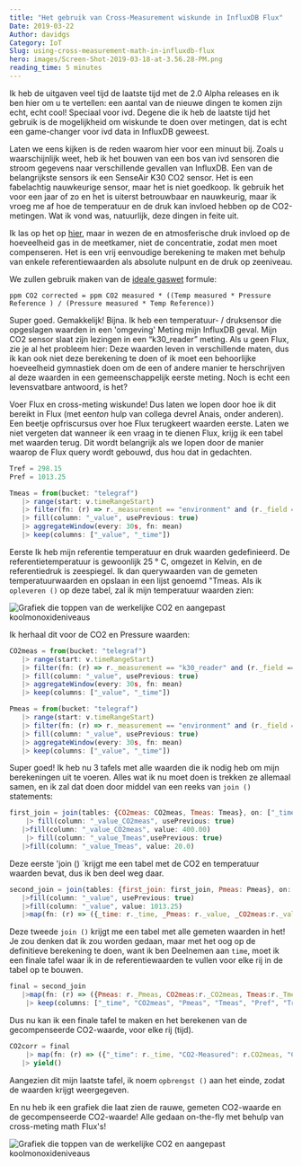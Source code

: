 ```yaml
---
title: "Het gebruik van Cross-Measurement wiskunde in InfluxDB Flux"
Date: 2019-03-22
Author: davidgs
Category: IoT
Slug: using-cross-measurement-math-in-influxdb-flux
hero: images/Screen-Shot-2019-03-18-at-3.56.28-PM.png
reading_time: 5 minutes
---
```


Ik heb de uitgaven veel tijd de laatste tijd met de 2.0 Alpha releases en ik ben hier om u te vertellen: een aantal van de nieuwe dingen te komen zijn echt, echt cool! Speciaal voor ivd. Degene die ik heb de laatste tijd het gebruik is de mogelijkheid om wiskunde te doen over metingen, dat is echt een game-changer voor ivd data in InfluxDB geweest.

Laten we eens kijken is de reden waarom hier voor een minuut bij. Zoals u waarschijnlijk weet, heb ik het bouwen van een bos van ivd sensoren die stroom gegevens naar verschillende gevallen van InfluxDB. Een van de belangrijkste sensors ik een SenseAir K30 CO2 sensor. Het is een fabelachtig nauwkeurige sensor, maar het is niet goedkoop. Ik gebruik het voor een jaar of zo en het is uiterst betrouwbaar en nauwkeurig, maar ik vroeg me af hoe de temperatuur en de druk kan invloed hebben op de CO2-metingen. Wat ik vond was, natuurlijk, deze dingen in feite uit.

Ik las op het op [hier](https://www.bapihvac.com/application-note/effects-of-temperature-and-barometric-pressure-on-co2-sensors-application-note/), maar in wezen de en atmosferische druk invloed op de hoeveelheid gas in de meetkamer, niet de concentratie, zodat men moet compenseren. Het is een vrij eenvoudige berekening te maken met behulp van enkele referentiewaarden als absolute nulpunt en de druk op zeeniveau.

We zullen gebruik maken van de [ideale gaswet](https://en.wikipedia.org/wiki/Ideal_gas_law) formule:

```
ppm CO2 corrected = ppm CO2 measured * ((Temp measured * Pressure Reference ) / (Pressure measured * Temp Reference))
```

Super goed. Gemakkelijk! Bijna. Ik heb een temperatuur- / druksensor die opgeslagen waarden in een 'omgeving' Meting mijn InfluxDB geval. Mijn CO2 sensor slaat zijn lezingen in een “k30_reader” meting. Als u geen Flux, zie je al het probleem hier: Deze waarden leven in verschillende maten, dus ik kan ook niet deze berekening te doen of ik moet een behoorlijke hoeveelheid gymnastiek doen om de een of andere manier te herschrijven al deze waarden in een gemeenschappelijk eerste meting. Noch is echt een levensvatbare antwoord, is het?

Voer Flux en cross-meting wiskunde! Dus laten we lopen door hoe ik dit bereikt in Flux (met een*ton* hulp van collega devrel Anais, onder anderen). Een beetje opfriscursus over hoe Flux terugkeert waarden eerste. Laten we niet vergeten dat wanneer ik een vraag in te dienen Flux, krijg ik een tabel met waarden terug. Dit wordt belangrijk als we lopen door de manier waarop de Flux query wordt gebouwd, dus hou dat in gedachten.

```js
Tref = 298.15
Pref = 1013.25

Tmeas = from(bucket: "telegraf")
   |> range(start: v.timeRangeStart)
   |> filter(fn: (r) => r._measurement == "environment" and (r._field == "temp_c"))
   |> fill(column: "_value", usePrevious: true)
   |> aggregateWindow(every: 30s, fn: mean)
   |> keep(columns: ["_value", "_time"])
```

Eerste Ik heb mijn referentie temperatuur en druk waarden gedefinieerd. De referentietemperatuur is gewoonlijk 25 ° C, omgezet in Kelvin, en de referentiedruk is zeespiegel. Ik dan querywaarden van de gemeten temperatuurwaarden en opslaan in een lijst genoemd "Tmeas. Als ik `opleveren ()` op deze tabel, zal ik mijn temperatuur waarden zien:

![Grafiek die toppen van de werkelijke CO2 en aangepast koolmonoxideniveaus](/posts/category/database/images/Screen-Shot-2019-03-19-at-4.21.00-PM.png)

Ik herhaal dit voor de CO2 en Pressure waarden:

```js
CO2meas = from(bucket: "telegraf")
   |> range(start: v.timeRangeStart)
   |> filter(fn: (r) => r._measurement == "k30_reader" and (r._field == "co2"))
   |> fill(column: "_value", usePrevious: true)
   |> aggregateWindow(every: 30s, fn: mean)
   |> keep(columns: ["_value", "_time"])
```

```js
Pmeas = from(bucket: "telegraf")
   |> range(start: v.timeRangeStart)
   |> filter(fn: (r) => r._measurement == "environment" and (r._field == "pressure"))
   |> fill(column: "_value", usePrevious: true)
   |> aggregateWindow(every: 30s, fn: mean)
   |> keep(columns: ["_value", "_time"])
```

Super goed! Ik heb nu 3 tafels met alle waarden die ik nodig heb om mijn berekeningen uit te voeren. Alles wat ik nu moet doen is trekken ze allemaal samen, en ik zal dat doen door middel van een reeks van `join ()` statements:

```js
first_join = join(tables: {CO2meas: CO2meas, Tmeas: Tmeas}, on: ["_time"])
    |> fill(column: "_value_CO2meas", usePrevious: true)
   |>fill(column: "_value_CO2meas", value: 400.00)
    |> fill(column: "_value_Tmeas",usePrevious: true)
   |>fill(column: "_value_Tmeas", value: 20.0)
```

Deze eerste 'join () `krijgt me een tabel met de CO2 en temperatuur waarden bevat, dus ik ben deel weg daar.

```js
second_join = join(tables: {first_join: first_join, Pmeas: Pmeas}, on: ["_time"])
   |>fill(column: "_value", usePrevious: true)
   |>fill(column: "_value", value: 1013.25)
   |>map(fn: (r) => ({_time: r._time, _Pmeas: r._value, _CO2meas:r._value_CO2meas, _Tmeas:r._value_Tmeas}))
```

Deze tweede `join ()` krijgt me een tabel met alle gemeten waarden in het! Je zou denken dat ik zou worden gedaan, maar met het oog op de definitieve berekening te doen, want ik ben Deelnemen aan `time`, moet ik een finale tafel waar ik in de referentiewaarden te vullen voor elke rij in de tabel op te bouwen.

```js
final = second_join
   |>map(fn: (r) => ({Pmeas: r._Pmeas, CO2meas:r._CO2meas, Tmeas:r._Tmeas, Pref: Pref, Tref: Tref, _time: r._time,}))
    |> keep(columns: ["_time", "CO2meas", "Pmeas", "Tmeas", "Pref", "Tref"])
```

Dus nu kan ik een finale tafel te maken en het berekenen van de gecompenseerde CO2-waarde, voor elke rij (tijd).

```js
CO2corr = final
    |> map(fn: (r) => ({"_time": r._time, "CO2-Measured": r.CO2meas, "CO2-Adjusted": r.CO2meas * (((r.Tmeas + 273.15) * r.Pref) / (r.Pmeas * r.Tref))}))
   |> yield()
```

Aangezien dit mijn laatste tafel, ik noem `opbrengst ()` aan het einde, zodat de waarden krijgt weergegeven.

En nu heb ik een grafiek die laat zien de rauwe, gemeten CO2-waarde en de gecompenseerde CO2-waarde! Alle gedaan on-the-fly met behulp van cross-meting math Flux's!

![Grafiek die toppen van de werkelijke CO2 en aangepast koolmonoxideniveaus](/posts/category/database/images/Screen-Shot-2019-03-18-at-3.56.28-PM.png)

